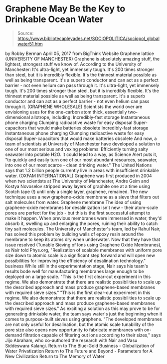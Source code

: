 # Graphene May Be the Key to Drinkable Ocean Water

> Source: https://www.bibliotecapleyades.net/SOCIOPOLITICA/sociopol_globalwater51.htm

by Robby Berman April 05, 2017
from BigThink Website
Graphene lattice
(UNIVERSITY OF MANCHESTER)
Graphene is absolutely amazing stuff, the lightest, strongest stuff we know of.
According to the University of Manchester:
It's ultra-light, yet immensely tough. It's 200 times stronger than steel, but it is incredibly flexible. It's the thinnest material possible as well as being transparent. It's a superb conductor and can act as a perfect barrier - not even helium can pass through it.
It's ultra-light, yet immensely tough.
It's 200 times stronger than steel, but it is incredibly flexible.
It's the thinnest material possible as well as being transparent.
It's a superb conductor and can act as a perfect barrier - not even helium can pass through it.
(GRAPHENE WHOLESALE)
Scientists the world over are envisioning uses for the one-carbon atom thick, essentially two-dimensional allotrope, including:
Incredibly-fast storage Instantaneous phone charging Clumping radioactive waste for easy disposal Super-capacitors that would make batteries obsolete
Incredibly-fast storage
Instantaneous phone charging
Clumping radioactive waste for easy disposal
Super-capacitors that would make batteries obsolete
And now, a team of scientists at University of Manchester have developed a solution to one of our most serious and vexing problems:
Efficiently turning salty seawater into potable H2O.
It could lead to a way, as Science Alert puts it,
"to quickly and easily turn one of our most abundant resources, seawater, into one of our most scarce - clean drinking water."
The United Nations says that 1.2 billion people currently live in areas with insufficient drinkable water.
(OXFAM INTERNATIONAL)
Graphene was first produced in 2004 when two scientists at The University of Manchester, Andre Geim and Kostya Novoselov stripped away layers of graphite one at a time using Scotch tape (!) until only a single layer, graphene, remained.
The new technique uses a new graphene-oxide membrane as a sieve that filters out salt molecules from water.
Graphene membrane
The idea of using graphene-oxide membranes for desalinization isn't new - their atom-scale pores are perfect for the job - but this is the first successful attempt to make it happen.
When previous membranes were immersed in water, they'd absorb it, swelling up and enlarging the pores, ruining their ability to catch tiny salt molecules.
The University of Manchester's team, led by Rahul Nair, has solved this problem by building walls of epoxy resin around the membrane to keep its atoms dry when underwater.
Now that they have that issue resolved (Tunable Sieving of Ions using Graphene Oxide Membranes), as Nair told Phys.org,
"Realization of scalable membranes with uniform pore size down to atomic scale is a significant step forward and will open new possibilities for improving the efficiency of desalination technology." business
While still in the experimentation stage, Nair says his team's results bode well for manufacturing membranes large enough to be deployed on a large scale.
"This is the first clear-cut experiment in this regime. We also demonstrate that there are realistic possibilities to scale up the described approach and mass produce graphene-based membranes with required sieve sizes."
"This is the first clear-cut experiment in this regime.
We also demonstrate that there are realistic possibilities to scale up the described approach and mass produce graphene-based membranes with required sieve sizes."
As exciting a solution as this may prove to be for generating drinkable water, the team says water's just the beginning when it comes to purpose-built sieves using graphene.
"The developed membranes are not only useful for desalination, but the atomic scale tunability of the pore size also opens new opportunity to fabricate membranes with on-demand filtration capable of filtering out ions according to their sizes," says Jijo Abraham, who co-authored the research with Nair and Vasu Siddeswara Kalangi.
Return to The Blue-Gold Business - Globalization of Water Privatization
Return to The Future and Beyond - Parameters for A New Civilization
Return to The Memory of Water
